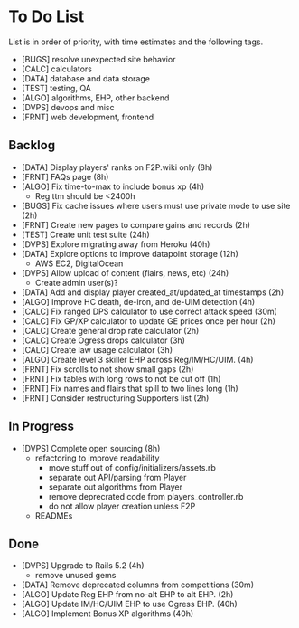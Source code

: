 # To Do List

List is in order of priority, with time estimates and the following tags.

* [BUGS] resolve unexpected site behavior
* [CALC] calculators
* [DATA] database and data storage
* [TEST] testing, QA
* [ALGO] algorithms, EHP, other backend
* [DVPS] devops and misc
* [FRNT] web development, frontend

## Backlog

* [DATA] Display players' ranks on F2P.wiki only (8h)
* [FRNT] FAQs page (8h)
* [ALGO] Fix time-to-max to include bonus xp (4h)
  * Reg ttm should be <2400h
* [BUGS] Fix cache issues where users must use private mode to use site (2h)
* [FRNT] Create new pages to compare gains and records (2h)
* [TEST] Create unit test suite (24h)
* [DVPS] Explore migrating away from Heroku (40h)
* [DATA] Explore options to improve datapoint storage (12h)
  * AWS EC2, DigitalOcean
* [DVPS] Allow upload of content (flairs, news, etc) (24h)
  * Create admin user(s)?
* [DATA] Add and display player created_at/updated_at timestamps (2h)
* [ALGO] Improve HC death, de-iron, and de-UIM detection (4h)
* [CALC] Fix ranged DPS calculator to use correct attack speed (30m)
* [CALC] Fix GP/XP calculator to update GE prices once per hour (2h)
* [CALC] Create general drop rate calculator (2h)
* [CALC] Create Ogress drops calculator (3h)
* [CALC] Create law usage calculator (3h)
* [ALGO] Create level 3 skiller EHP across Reg/IM/HC/UIM. (4h)
* [FRNT] Fix scrolls to not show small gaps (2h)
* [FRNT] Fix tables with long rows to not be cut off (1h)
* [FRNT] Fix names and flairs that spill to two lines long (1h)
* [FRNT] Consider restructuring Supporters list (2h)

## In Progress

* [DVPS] Complete open sourcing (8h)
  * refactoring to improve readability
    * move stuff out of config/initializers/assets.rb
    * separate out API/parsing from Player
    * separate out algorithms from Player
    * remove deprecrated code from players_controller.rb
    * do not allow player creation unless F2P
  * READMEs

## Done

* [DVPS] Upgrade to Rails 5.2 (4h)
  * remove unused gems
* [DATA] Remove deprecated columns from competitions (30m)
* [ALGO] Update Reg EHP from no-alt EHP to alt EHP. (2h)
* [ALGO] Update IM/HC/UIM EHP to use Ogress EHP. (40h)
* [ALGO] Implement Bonus XP algorithms (40h)
